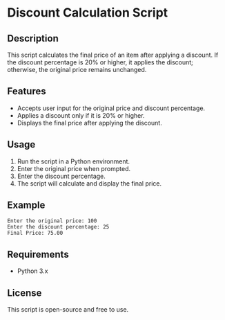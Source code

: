 # Discount Calculation Script

## Description
This script calculates the final price of an item after applying a discount. If the discount percentage is 20% or higher, it applies the discount; otherwise, the original price remains unchanged.

## Features
- Accepts user input for the original price and discount percentage.
- Applies a discount only if it is 20% or higher.
- Displays the final price after applying the discount.

## Usage
1. Run the script in a Python environment.
2. Enter the original price when prompted.
3. Enter the discount percentage.
4. The script will calculate and display the final price.

## Example
```
Enter the original price: 100
Enter the discount percentage: 25
Final Price: 75.00
```

## Requirements
- Python 3.x

## License
This script is open-source and free to use.

